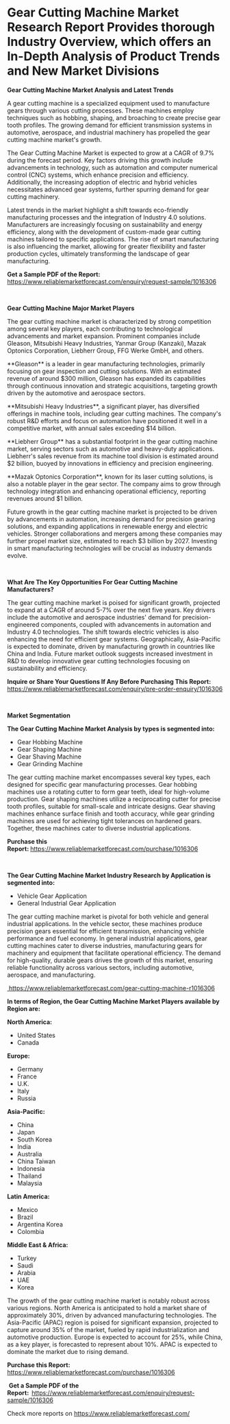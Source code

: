 <p><h1>Gear Cutting Machine Market Research Report Provides thorough Industry Overview, which offers an In-Depth Analysis of Product Trends and New Market Divisions</h1></p><p><strong>Gear Cutting Machine Market Analysis and Latest Trends</strong></p>
<p><p>A gear cutting machine is a specialized equipment used to manufacture gears through various cutting processes. These machines employ techniques such as hobbing, shaping, and broaching to create precise gear tooth profiles. The growing demand for efficient transmission systems in automotive, aerospace, and industrial machinery has propelled the gear cutting machine market's growth.</p><p>The Gear Cutting Machine Market is expected to grow at a CAGR of 9.7% during the forecast period. Key factors driving this growth include advancements in technology, such as automation and computer numerical control (CNC) systems, which enhance precision and efficiency. Additionally, the increasing adoption of electric and hybrid vehicles necessitates advanced gear systems, further spurring demand for gear cutting machinery.</p><p>Latest trends in the market highlight a shift towards eco-friendly manufacturing processes and the integration of Industry 4.0 solutions. Manufacturers are increasingly focusing on sustainability and energy efficiency, along with the development of custom-made gear cutting machines tailored to specific applications. The rise of smart manufacturing is also influencing the market, allowing for greater flexibility and faster production cycles, ultimately transforming the landscape of gear manufacturing.</p></p>
<p><strong>Get a Sample PDF of the Report:&nbsp;</strong> <a href="https://www.reliablemarketforecast.com/enquiry/request-sample/1016306?utm_campaign=2518&utm_medium=2&utm_source=Github&utm_content=ia&utm_term=22022025&utm_id=gear-cutting-machine">https://www.reliablemarketforecast.com/enquiry/request-sample/1016306</a></p>
<p>&nbsp;</p>
<p><strong>Gear Cutting Machine Major Market Players</strong></p>
<p><p>The gear cutting machine market is characterized by strong competition among several key players, each contributing to technological advancements and market expansion. Prominent companies include Gleason, Mitsubishi Heavy Industries, Yanmar Group (Kanzaki), Mazak Optonics Corporation, Liebherr Group, FFG Werke GmbH, and others.</p><p>**Gleason** is a leader in gear manufacturing technologies, primarily focusing on gear inspection and cutting solutions. With an estimated revenue of around $300 million, Gleason has expanded its capabilities through continuous innovation and strategic acquisitions, targeting growth driven by the automotive and aerospace sectors.</p><p>**Mitsubishi Heavy Industries**, a significant player, has diversified offerings in machine tools, including gear cutting machines. The company's robust R&D efforts and focus on automation have positioned it well in a competitive market, with annual sales exceeding $14 billion.</p><p>**Liebherr Group** has a substantial footprint in the gear cutting machine market, serving sectors such as automotive and heavy-duty applications. Liebherr's sales revenue from its machine tool division is estimated around $2 billion, buoyed by innovations in efficiency and precision engineering.</p><p>**Mazak Optonics Corporation**, known for its laser cutting solutions, is also a notable player in the gear sector. The company aims to grow through technology integration and enhancing operational efficiency, reporting revenues around $1 billion.</p><p>Future growth in the gear cutting machine market is projected to be driven by advancements in automation, increasing demand for precision gearing solutions, and expanding applications in renewable energy and electric vehicles. Stronger collaborations and mergers among these companies may further propel market size, estimated to reach $3 billion by 2027. Investing in smart manufacturing technologies will be crucial as industry demands evolve.</p></p>
<p>&nbsp;</p>
<p><strong>What Are The Key Opportunities For Gear Cutting Machine Manufacturers?</strong></p>
<p><p>The gear cutting machine market is poised for significant growth, projected to expand at a CAGR of around 5-7% over the next five years. Key drivers include the automotive and aerospace industries' demand for precision-engineered components, coupled with advancements in automation and Industry 4.0 technologies. The shift towards electric vehicles is also enhancing the need for efficient gear systems. Geographically, Asia-Pacific is expected to dominate, driven by manufacturing growth in countries like China and India. Future market outlook suggests increased investment in R&D to develop innovative gear cutting technologies focusing on sustainability and efficiency.</p></p>
<p><strong>Inquire or Share Your Questions If Any Before Purchasing This Report:</strong> <a href="https://www.reliablemarketforecast.com/enquiry/pre-order-enquiry/1016306?utm_campaign=2518&utm_medium=2&utm_source=Github&utm_content=ia&utm_term=22022025&utm_id=gear-cutting-machine">https://www.reliablemarketforecast.com/enquiry/pre-order-enquiry/1016306</a></p>
<p>&nbsp;</p>
<p><strong>Market Segmentation</strong></p>
<p><strong>The Gear Cutting Machine Market Analysis by types is segmented into:</strong></p>
<p><ul><li>Gear Hobbing Machine</li><li>Gear Shaping Machine</li><li>Gear Shaving Machine</li><li>Gear Grinding Machine</li></ul></p>
<p><p>The gear cutting machine market encompasses several key types, each designed for specific gear manufacturing processes. Gear hobbing machines use a rotating cutter to form gear teeth, ideal for high-volume production. Gear shaping machines utilize a reciprocating cutter for precise tooth profiles, suitable for small-scale and intricate designs. Gear shaving machines enhance surface finish and tooth accuracy, while gear grinding machines are used for achieving tight tolerances on hardened gears. Together, these machines cater to diverse industrial applications.</p></p>
<p><strong>Purchase this Report:&nbsp;</strong><a href="https://www.reliablemarketforecast.com/purchase/1016306?utm_campaign=2518&utm_medium=2&utm_source=Github&utm_content=ia&utm_term=22022025&utm_id=gear-cutting-machine">https://www.reliablemarketforecast.com/purchase/1016306</a></p>
<p>&nbsp;</p>
<p><strong>The Gear Cutting Machine Market Industry Research by Application is segmented into:</strong></p>
<p><ul><li>Vehicle Gear Application</li><li>General Industrial Gear Application</li></ul></p>
<p><p>The gear cutting machine market is pivotal for both vehicle and general industrial applications. In the vehicle sector, these machines produce precision gears essential for efficient transmission, enhancing vehicle performance and fuel economy. In general industrial applications, gear cutting machines cater to diverse industries, manufacturing gears for machinery and equipment that facilitate operational efficiency. The demand for high-quality, durable gears drives the growth of this market, ensuring reliable functionality across various sectors, including automotive, aerospace, and manufacturing.</p></p>
<p><a href="https://www.reliablemarketforecast.com/gear-cutting-machine-r1016306?utm_campaign=2518&utm_medium=2&utm_source=Github&utm_content=ia&utm_term=22022025&utm_id=gear-cutting-machine">&nbsp;https://www.reliablemarketforecast.com/gear-cutting-machine-r1016306</a></p>
<p><strong>In terms of Region, the Gear Cutting Machine Market Players available by Region are:</strong></p>
<p>
    <p> <strong> North America: </strong>
        <ul>
            <li>United States</li>
            <li>Canada</li>
        </ul>
        </p> 
    <p> <strong> Europe: </strong>
        <ul>
            <li>Germany</li>
            <li>France</li>
            <li>U.K.</li>
            <li>Italy</li>
            <li>Russia</li>
        </ul>
        </p> 
    <p> <strong> Asia-Pacific: </strong>
        <ul>
            <li>China</li>
            <li>Japan</li>
            <li>South Korea</li>
            <li>India</li>
            <li>Australia</li>
            <li>China Taiwan</li>
            <li>Indonesia</li>
            <li>Thailand</li>
            <li>Malaysia</li>
        </ul>
        </p> 
    <p> <strong> Latin America: </strong>
        <ul>
            <li>Mexico</li>
            <li>Brazil</li>
            <li>Argentina Korea</li>
            <li>Colombia</li>
        </ul>
        </p> 
    <p> <strong> Middle East & Africa: </strong>
        <ul>
            <li>Turkey</li>
            <li>Saudi</li>
            <li>Arabia</li>
            <li>UAE</li>
            <li>Korea</li>
        </ul>
    </p>
    </p>
<p><p>The growth of the gear cutting machine market is notably robust across various regions. North America is anticipated to hold a market share of approximately 30%, driven by advanced manufacturing technologies. The Asia-Pacific (APAC) region is poised for significant expansion, projected to capture around 35% of the market, fueled by rapid industrialization and automotive production. Europe is expected to account for 25%, while China, as a key player, is forecasted to represent about 10%. APAC is expected to dominate the market due to rising demand.</p></p>
<p><strong>Purchase this Report: </strong><a href="https://www.reliablemarketforecast.com/purchase/1016306?utm_campaign=2518&utm_medium=2&utm_source=Github&utm_content=ia&utm_term=22022025&utm_id=gear-cutting-machine">https://www.reliablemarketforecast.com/purchase/1016306</a></p>
<p>&nbsp;<strong>Get a Sample PDF of the Report:&nbsp;&nbsp;</strong><a href="https://www.reliablemarketforecast.com/enquiry/request-sample/1016306?utm_campaign=2518&utm_medium=2&utm_source=Github&utm_content=ia&utm_term=22022025&utm_id=gear-cutting-machine">https://www.reliablemarketforecast.com/enquiry/request-sample/1016306</a></p>
<p><strong></strong></p>
<p>Check more reports on <a href="https://www.reliablemarketforecast.com/?utm_campaign=2518&utm_medium=2&utm_source=Github&utm_content=ia&utm_term=22022025&utm_id=gear-cutting-machine">https://www.reliablemarketforecast.com/</a></p>